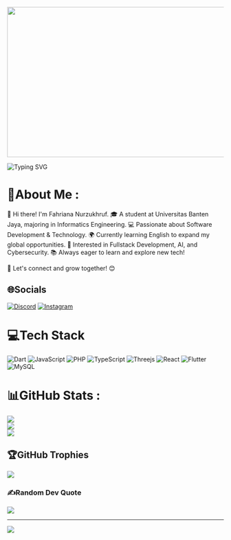 <p align="center">
  <img src="https://github.com/Anmol-Baranwal/Cool-GIFs-For-GitHub/assets/74038190/0c7eb6ed-663b-4ce4-bfbd-18239a38ba1b" width="600" height="350">
</p>



![Typing SVG](https://readme-typing-svg.herokuapp.com?font=VT323&size=25&pause=500&color=0084FF&center=true&vCenter=true&width=500&height=50&lines=Fahriana+Nurzukhruf;Software+Engineer;Fullstack+Developer;Tech+Enthusiast)


# 💫About Me :
🔹 Hi there! I'm Fahriana Nurzukhruf.
🎓 A student at Universitas Banten Jaya, majoring in Informatics Engineering.
💻 Passionate about Software Development & Technology.
🌍 Currently learning English to expand my global opportunities.
🚀 Interested in Fullstack Development, AI, and Cybersecurity.
📚 Always eager to learn and explore new tech!

🔗 Let's connect and grow together! 😊

## 🌐Socials
[![Discord](https://img.shields.io/badge/Discord-%237289DA.svg?logo=discord&logoColor=white)](htttps://discord.gg/https://discord.gg/CmCJj8SJ) [![Instagram](https://img.shields.io/badge/Instagram-%23E4405F.svg?logo=Instagram&logoColor=white)](https://instagram.com/fahnzuk) 

# 💻Tech Stack
![Dart](https://img.shields.io/badge/dart-%230175C2.svg?style=for-the-badge&logo=dart&logoColor=white) ![JavaScript](https://img.shields.io/badge/javascript-%23323330.svg?style=for-the-badge&logo=javascript&logoColor=%23F7DF1E) ![PHP](https://img.shields.io/badge/php-%23777BB4.svg?style=for-the-badge&logo=php&logoColor=white) ![TypeScript](https://img.shields.io/badge/typescript-%23007ACC.svg?style=for-the-badge&logo=typescript&logoColor=white)  ![Threejs](https://img.shields.io/badge/threejs-black?style=for-the-badge&logo=three.js&logoColor=white) ![React](https://img.shields.io/badge/react-%2320232a.svg?style=for-the-badge&logo=react&logoColor=%2361DAFB) ![Flutter](https://img.shields.io/badge/Flutter-%2302569B.svg?style=for-the-badge&logo=Flutter&logoColor=white) ![MySQL](https://img.shields.io/badge/mysql-%2300f.svg?style=for-the-badge&logo=mysql&logoColor=white)  	
# 📊GitHub Stats :
![](https://github-readme-stats.vercel.app/api?username=Gilbertt1214&theme=radical&hide_border=false&include_all_commits=false&count_private=true)<br/>
![](https://github-readme-streak-stats.herokuapp.com/?user=Gilbertt1214&theme=radical&hide_border=false)<br/>
![](https://github-readme-stats.vercel.app/api/top-langs/?username=Gilbertt1214&theme=radical&hide_border=false&include_all_commits=false&count_private=true&layout=compact)

## 🏆GitHub Trophies
![](https://github-trophies.vercel.app/?username=Gilbertt1214&theme=radical&no-frame=false&no-bg=false&margin-w=4)

### ✍️Random Dev Quote
![](https://quotes-github-readme.vercel.app/api?type=horizontal&theme=radical)


---
[![](https://visitcount.itsvg.in/api?id=Gilbertt1214&icon=0&color=0)](https://visitcount.itsvg.in)
